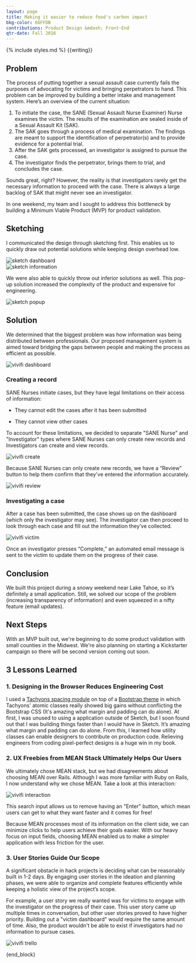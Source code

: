 ```yaml
---
layout: page
title: Making it easier to reduce food's carbon impact
bkg-color: 66FFDB
contributions: Product Design &mdash; Front-End
qtr-date: Fall 2016
---
```

{% include styles.md %}
{{writing}}

## Problem


The process of putting together a sexual assault case currently fails the purposes of advocating for victims and bringing perpetrators to hand. This problem can be improved by building a better intake and management system. Here’s an overview of the current situation:

  1. To initiate the case, the SANE (Sexual Assault Nurse Examiner) Nurse examines the victim. The results of the examination are sealed inside of a Sexual Assault Kit (SAK).
  2. The SAK goes through a process of medical examination. The findings are meant to support the identification of perpetrator(s) and to provide evidence for a potential trial.
  3. After the SAK gets processed, an investigator is assigned to pursue the case.
  4. The investigator finds the perpetrator, brings them to trial, and concludes the case.


Sounds great, right? However, the reality is that investigators rarely get the necessary information to proceed with the case. There is always a large backlog of SAK that might never see an investigator.

In one weekend, my team and I sought to address this bottleneck by building a Minimum Viable Product (MVP) for product validation.

## Sketching

I communicated the design through sketching first. This enables us to quickly draw out potential solutions while keeping design overhead low.

<div class="col col-6 pr2">
<img alt="sketch dashboard" src="../assets/sketch_dashboard.jpg" class="fit rounded">
</div>

<div class="col col-6 pl2 mb4">
<img alt="sketch information" src="../assets/sketch_information.jpg" class="fit rounded">
</div>

We were also able to quickly throw out inferior solutions as well. This pop-up solution increased the complexity of the product and expensive for engineering.

<div class="col col-12 mb4">
<img alt="sketch popup" src="../assets/sketch_popup.jpg" class="fit rounded" style="max-height:25em;">
</div>

## Solution

We determined that the biggest problem was how information was being distributed between professionals. Our proposed management system is aimed toward bridging the gaps between people and making the process as efficient as possible.

![vivifi dashboard](../assets/vivifi_dashboard.png)

### Creating a record

SANE Nurses initiate cases, but they have legal limitations on their access of information:

- They cannot edit the cases after it has been submitted

- They cannot view other cases

To account for these limitations, we decided to separate "SANE Nurse" and "Investigator" types where SANE Nurses can only create new records and Investigators can create and view records.

![vivifi create](../assets/vivifi_create.png)

Because SANE Nurses can only create new records, we have a “Review” button to help them confirm that they've entered the information accurately.

![vivifi review](../assets/vivifi_review.png)

### Investigating a case
After a case has been submitted, the case shows up on the dashboard (which only the investigator may see). The investigator can then proceed to look through each case and fill out the information they’ve collected. 

![vivifi victim](../assets/vivifi_victim.png)

Once an investigator presses “Complete,” an automated email message is sent to the victim to update them on the progress of their case.

## Conclusion
We built this project during a snowy weekend near Lake Tahoe, so it’s definitely a small application. Still, we solved our scope of the problem (increasing transparency of information) and even squeezed in a nifty feature (email updates).

## Next Steps

With an MVP built out, we're beginning to do some product validation with small counties in the Midwest. We're also planning on starting a Kickstarter campaign so there will be second version coming out soon.

## 3 Lessons Learned

### 1. Designing in the Browser Reduces Engineering Cost

I used a [Tachyons spacing module](http://tachyons.io/) on top of a [Bootstrap theme](https://bootswatch.com/paper/) in which Tachyons' atomic classes really showed big gains without conflicting the Bootstrap CSS (It's amazing what margin and padding can do alone). At first, I was unused to using a application outside of Sketch, but I soon found out that I was building things faster than I would have in Sketch. It’s amazing what margin and padding can do alone. From this, I learned how utility classes can enable designers to contribute on production code. Relieving engineers from coding pixel-perfect designs is a huge win in
my book.

### 2. UX Freebies from MEAN Stack Ultimately Helps Our Users

We ultimately chose MEAN stack, but we had disagreements about choosing MEAN over Rails. Although I was more familiar with Ruby on Rails, I now understand why we chose MEAN. Take a look at this interaction:

![vivifi interaction](../assets/vivifi_interaction.gif)

This search input allows us to remove having an "Enter" button, which mean users can get to what they want faster and it comes for free!

Because MEAN processes most of its information on the client side, we can minimize clicks to help users achieve their goals easier. With our heavy focus on input fields, choosing MEAN enabled us to make a simpler application with less friction for the user.


### 3. User Stories Guide Our Scope

A significant obstacle in hack projects is deciding what can be reasonably built in 1-2 days. By engaging user stories in the ideation and planning phases, we were able to organize and complete features efficiently while keeping a holistic view of the project’s scope.

For example, a user story we really wanted was for victims to engage with the investigator on the progress of their case. This user story came up multiple times in conversation, but other user stories proved to have higher priority. Building out a "victim dashboard" would require the same amount of time. Also, the product wouldn't be able to exist if investigators had no information to pursue cases.


![vivifi trello](../assets/vivifi_trello.png)

{end_block}
